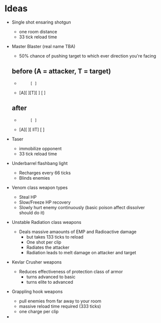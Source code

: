 # Ideas

- Single shot ensaring shotgun
	- one room distance
	- 33 tick reload time

- Master Blaster (real name TBA)
	- 50% chance of pushing target to which ever direction you're facing

	## before (A = attacker, T = target)
	-          [ ]
	- [A][ ][T][ ]
	           [ ]

	## after
	-          [ ]
	- [A][ ][ llT]
	           [ ]

- Taser
	- immobilize opponent
	- 33 tick reload time

- Underbarrel flashbang light
	- Recharges every 66 ticks
	- Blinds enemies

- Venom class weapon types
	- Steal HP
	- Slow/Freeze HP recovery
	- Slowly hurt enemy continuously (basic poison affect dissolver should do it)

- Unstable Radiation class weapons
	- Deals massive amaounts of EMP and Radioactive damage
		- but takes 133 ticks to reload
		- One shot per clip
		- Radiates the attacker
		- Radiation leads to melt damage on attacker and target

- Kevlar Crusher weapons
	- Reduces effectiveness of protection class of armor
		- turns advanced to basic
		- turns elite to advanced

- Grappling hook weapons
	- pull enemies from far away to your room
	- massive reload time required (333 ticks)
	- one charge per clip

- 
